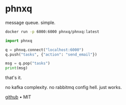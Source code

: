 # phnxq

message queue. simple.

```bash
docker run -p 6000:6000 phnxq/phnxq:latest
```

```python
import phnxq

q = phnxq.connect("localhost:6000")
q.push("tasks", {"action": "send_email"})

msg = q.pop("tasks")
print(msg)
```

that's it.

no kafka complexity. no rabbitmq config hell. just works.

[github](https://github.com/queue-systems/phnxq) • MIT
